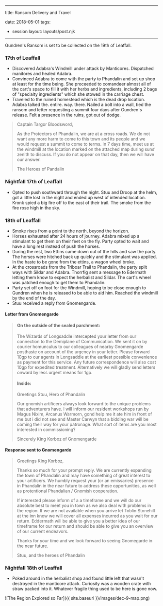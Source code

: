 
---
title: Ransom Delivery and Travel

date: 2018-05-01
tags:
  - session
layout: layouts/post.njk
---

Gundren's Ransom is set to be collected on the 19th of Leaffall.

### 17th of Leaffall
- Discovered Adabra's Windmill under attack by Manticores. Dispatched manitores and healed Adabra.
- Convinced Adabra to come with the party to Phandalin and set up shop at least for the time being. She proceeded to comandeer almost all of the cart's space to fill it with her herbs and ingredients, including 2 bags of "specialty ingredients" which she stowed in the carriage chest.
- Traveled to the ruined homestead which is the dead drop location. Adabra talked the. entire. way. there. Nailed a bolt into a wall, tied the ransom and letter requesting a summit four days after Gundren's release. Felt a presence in the ruins, got out of dodge.

> Captain Targor Bloodsword,
>
> As the Protectors of Phandalin, we are at a cross roads. We do not want any more harm to come to this town and its people and we would request a summit to come to terms. In 7 days time, meet us at the windmill at the location marked on the attached map during suns’ zenith to discuss. If you do not appear on that day, then we will have our answer. 
>
> The Heroes of Pandalin


### Nightfall 17th of Leaffall
- Opted to push southward through the night. Stuu and Droop at the helm, got a little lost in the night and ended up west of intended location. Kronk spied a big fire off to the east of their trail. The smoke from the fire rose high in the sky.

### 18th of Leaffall
- Smoke rises from a point to the north, beyond the horizon.
- Horses exhausted after 24 hours of journey. Adabra mixed up a stimulant to get them on their feet on the fly. Party opted to wait and have a long rest instead of push the horses. 
- During the rest, two Ettins came down out of the hills and saw the party. The horses were hitched back up quickly and the stimulant was applied. In the haste to be gone from the ettins, a wagon wheel broke.
- At the crossroads from the Triboar Trail to Phandalin, the party split ways with Sildar and Adabra. Thorrfig sent a message to Edermath letting them know to expect the herbalist and Sildar. The cart's wheel was patched enough to get them to Phandalin.
- Party set off on foot for the Windmill, hoping to be close enough to Gundren when he is released to be able to aid him. Reached the windmill by the end of the day.
- Stuu received a reply from Gnomengarde.

#### Letter from Gnomengarde
> #### On the outside of the sealed parchment:
> The Wizards of Longsaddle intercepted your letter from our connection to the Demiplane of Communication. We sent it on by courier homunculus to our colleagues of nearby Gnomengarde posthaste on account of the urgency in your letter. Please forward 10gp to our agents in Longsaddle at the earliest possible convenience as payment for this service. Any future correspondence will also cost 10gp for expedited treatment. Alternatively we will gladly send letters onward by less urgent means for 1gp.
>
> #### Inside:
> Greetings Stuu, Hero of Phandalin
>
> Our gnomish artificers always look forward to the unique problems that adventurers have. I will inform our resident workshops run by Magus Nixim, Arcanus Warmorn, gond help me it ate him in front of me but i did not see and Master Carwyn that a bidding war will be coming their way for your patronage. What sort of items are you most interested in commissioning?
>
> Sincerely
> King Korboz of Gnomengarde

#### Response sent to Gnomengarde
> Greetings King Korboz,
>
> Thanks so much for your prompt reply. We are currently expanding the town of Phandalin and may have something of great interest to your artificers. We humbly request your (or an emissaries) presence in Phandalin in the near future to address these opportunities, as well as protentional Phandalian / Gnomish cooperation. 
>
> If interested please inform of a a timeframe and we will do our absolute best to meet you in town as we also deal with problems in the region. If we are not available when you arrive let Toblin Stonehill at the inn know we will cover all expenses incurred as you wait for our return. Eddermath will be able to give you a better idea of our timeframe for our return and should be able to give you an overview of our current endeavors. 
>
> Thanks for your time and we look forward to seeing Gnomegarde in the near future.
>
> Stuu, and the heroes of Phandalin


### Nightfall 18th of Leaffall
- Poked around in the herbalist shop and found little left that wasn't destroyed in the manticore attack. Curiosity was a wooden crate with straw packed into it. Whatever fragile thing used to be here is gone now.


![The Region Explored so Far]({{ site.baseurl }}/images/dec-9-map.png)
